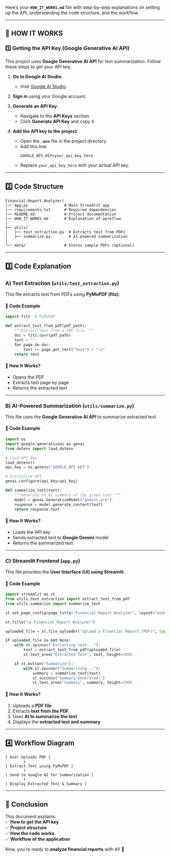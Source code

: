 Here’s your **`HOW_IT_WORKS.md`** file with step-by-step explanations on setting up the API, understanding the code structure, and the workflow.  

---

## **📌 HOW IT WORKS**  

### **1️⃣ Getting the API Key (Google Generative AI API)**  

This project uses **Google Generative AI API** for text summarization. Follow these steps to get your API key:  

1. **Go to Google AI Studio**:  
   - Visit [Google AI Studio](https://aistudio.google.com).  

2. **Sign in** using your Google account.  

3. **Generate an API Key**:  
   - Navigate to the **API Keys** section.  
   - Click **Generate API Key** and copy it.  

4. **Add the API key to the project**:  
   - Open the **`.env`** file in the project directory.  
   - Add this line:  
     ```plaintext
     GOOGLE_API_KEY=your_api_key_here
     ```  
   - Replace `your_api_key_here` with your actual API key.  

---

## **2️⃣ Code Structure**  

```plaintext
Financial-Report-Analyzer/
│── app.py                # Main Streamlit app
│── requirements.txt      # Required dependencies
│── README.md             # Project documentation
│── HOW_IT_WORKS.md       # Explanation of workflow
│
├── utils/
│   ├── text_extraction.py  # Extracts text from PDFs
│   ├── summarize.py        # AI-powered summarization
│
└── data/                 # Stores sample PDFs (optional)
```

---

## **3️⃣ Code Explanation**  

### **A) Text Extraction (`utils/text_extraction.py`)**  
This file extracts text from PDFs using **PyMuPDF (fitz)**.  

#### 🔹 **Code Example**  
```python
import fitz  # PyMuPDF

def extract_text_from_pdf(pdf_path):
    """Extract text from a PDF file."""
    doc = fitz.open(pdf_path)
    text = ""
    for page in doc:
        text += page.get_text("text") + "\n"
    return text
```

#### 🔹 **How It Works?**  
- Opens the PDF  
- Extracts text page by page  
- Returns the extracted text  

---

### **B) AI-Powered Summarization (`utils/summarize.py`)**  
This file uses the **Google Generative AI API** to summarize extracted text.  

#### 🔹 **Code Example**  
```python
import os
import google.generativeai as genai
from dotenv import load_dotenv

# Load API key
load_dotenv()
api_key = os.getenv("GOOGLE_API_KEY")

# Initialize API
genai.configure(api_key=api_key)

def summarize_text(text):
    """Generate an AI summary of the given text."""
    model = genai.GenerativeModel("gemini-pro")
    response = model.generate_content(text)
    return response.text
```

#### 🔹 **How It Works?**  
- Loads the API key  
- Sends extracted text to **Google Gemini** model  
- Returns the summarized text  

---

### **C) Streamlit Frontend (`app.py`)**  
This file provides the **User Interface (UI) using Streamlit**.  

#### 🔹 **Code Example**  
```python
import streamlit as st
from utils.text_extraction import extract_text_from_pdf
from utils.summarize import summarize_text

st.set_page_config(page_title="Financial Report Analyzer", layout="wide", theme="dark")

st.title("📊 Financial Report Analyzer")

uploaded_file = st.file_uploader("Upload a Financial Report (PDF)", type="pdf")

if uploaded_file is not None:
    with st.spinner("Extracting text..."):
        text = extract_text_from_pdf(uploaded_file)
        st.text_area("Extracted Text", text, height=300)

    if st.button("Summarize"):
        with st.spinner("Summarizing..."):
            summary = summarize_text(text)
            st.success("Summary Generated!")
            st.text_area("Summary", summary, height=200)
```

#### 🔹 **How It Works?**  
1. Uploads a **PDF file**  
2. Extracts **text from the PDF**  
3. Uses **AI to summarize the text**  
4. Displays the **extracted text and summary**  

---

## **4️⃣ Workflow Diagram**  

```plaintext
[ User Uploads PDF ]  
        ⬇  
[ Extract Text using PyMuPDF ]  
        ⬇  
[ Send to Google AI for Summarization ]  
        ⬇  
[ Display Extracted Text & Summary ]  
```

---

## **🎯 Conclusion**  
This document explains:  
✅ **How to get the API key**  
✅ **Project structure**  
✅ **How the code works**  
✅ **Workflow of the application**  

Now, you're ready to **analyze financial reports** with AI! 🚀
